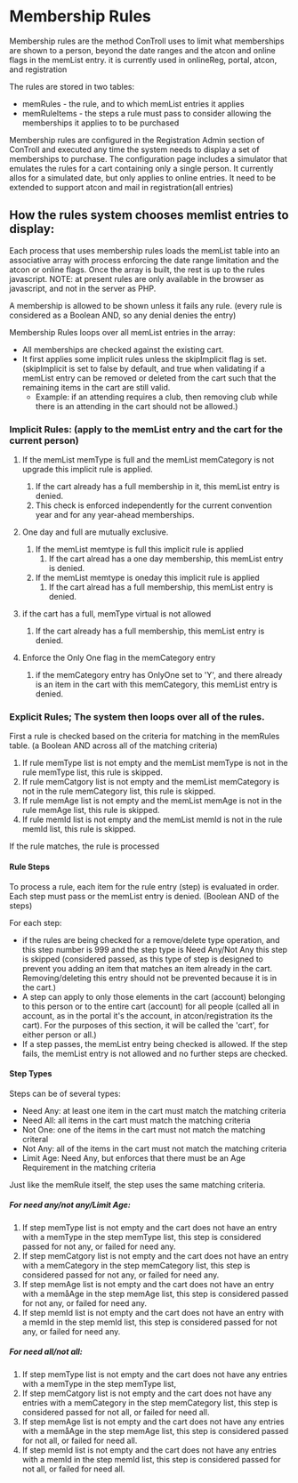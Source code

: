 # Membership Rules

Membership rules are the method ConTroll uses to limit what memberships are shown to a person, beyond the date ranges and the atcon and
online flags in the memList entry.  it is currently used in onlineReg, portal, atcon, and registration

The rules are stored in two tables:
* memRules - the rule, and to which memList entries it applies
* memRuleItems - the steps a rule must pass to consider allowing the memberships it applies to to be purchased

Membership rules are configured in the Registration Admin section of ConTroll and executed any time the system needs to display a set of
memberships to purchase.  The configuration page includes a simulator that emulates the rules for a cart containing only a single person.
It currently allos for a simulated date, but only applies to online entries.  It need to be extended to support atcon and
mail in registration(all entries)

## How the rules system chooses memlist entries to display:

Each process that uses membership rules loads the memList table into an associative array with process enforcing the date range limitation
and the atcon or online flags.  Once the array is built, the rest is up to the rules javascript. NOTE: at present rules are only available
in the browser as javascript, and not in the server as PHP.

A membership is allowed to be shown unless it fails any rule. (every rule is considered as a Boolean AND, so any denial denies the entry)

Membership Rules loops over all memList entries in the array:
* All memberships are checked against the existing cart.
* It first applies some implicit rules unless the skipImplicit flag is set.  (skipImplicit is set to false by default, and true when
validating if a memList entry can be removed or deleted from the cart such that the remaining items in the cart are still valid.
  * Example: if an attending requires a club, then removing club while there is an attending in the cart should not be allowed.)

### Implicit Rules: (apply to the memList entry and the cart for the current person)

1. If the memList memType is full and the memList memCategory is not upgrade this implicit rule is applied.
    1. If the cart already has a full membership in it, this memList entry is denied. 
    2. This check is enforced independently for the current convention year and for any year-ahead memberships.

2. One day and full are mutually exclusive. 
   1. If the memList memtype is full this implicit rule is applied
      1. If the cart alread has a one day membership, this memList entry is denied.
   2. If the memList memtype is oneday this implicit rule is applied
      1. If the cart alread has a full membership, this memList entry is denied.

3. if the cart has a full, memType virtual is not allowed
   1. If the cart already has a full membership, this memList entry is denied.

4. Enforce the Only One flag in the memCategory entry
   1. if the memCategory entry has OnlyOne set to 'Y', and there already is an item in the cart with this memCategory, this memList entry is denied.

### Explicit Rules;  The system then loops over all of the rules.
First a rule is checked based on the criteria for matching in the memRules table. (a Boolean AND across all of the matching criteria)
1. If rule memType list is not empty and the memList memType is not in the rule memType list, this rule is skipped.
2. If rule memCatgory list is not empty and the memList memCategory is not in the rule memCategory list, this rule is skipped.
 3. If rule memAge list is not empty and the memList memAge is not in the rule memAge list, this rule is skipped.
4. If rule memId list is not empty and the memList memId is not in the rule memId list, this rule is skipped.

 If the rule matches, the rule is processed

#### Rule Steps

To process a rule, each item for the rule entry (step) is evaluated in order.
 Each step must pass or the memList entry is denied. (Boolean AND of the steps)

For each step:
* if the rules are being checked for a remove/delete type operation, and this step number is 999 and the step type is
Need Any/Not Any this step is skipped (considered passed, as this type of step is designed to prevent you adding an item that
matches an item already in the cart. Removing/deleting this entry should not be prevented because it is in the cart.)
* A step can apply to only those elements in the cart (account) belonging to this person or to the entire cart (account)
 for all people (called all in account, as in the portal it's the account, in atcon/registration its the cart). For the
 purposes of this section, it will be called the 'cart', for either person or all.)
* If a step passes, the memList entry being checked is allowed.  If the step fails, the memList entry is not allowed and no further steps are checked.

#### Step Types
Steps can be of several types:
* Need Any: at least one item in the cart must match the matching criteria
* Need All: all items in the cart must match the matching criteria
* Not One: one of the items in the cart must not match the matching criteral
* Not Any: all of the items in the cart must not match the matching criteria
* Limit Age: Need Any, but enforces that there must be an Age Requirement in the matching criteria

Just like the memRule itself, the step uses the same matching criteria.

##### For need any/not any/Limit Age:
1. If step memType list is not empty and the cart does not have an entry with a memType in the step memType list,
this step is considered passed for not any, or failed for need any.
2. If step memCatgory list is not empty and the cart does not have an entry with a memCategory in the step memCategory list,
 this step is considered passed for not any, or failed for need any.
3. If step memAge list is not empty and the cart does not have an entry with a memåAge in the step memAge list,
this step is considered passed for not any, or failed for need any.
4. If step memId list is not empty and the cart does not have an entry with a memId in the step memId list,
this step is considered passed for not any, or failed for need any.
##### For need all/not all:
1. If step memType list is not empty and the cart does not have any entries with a memType in the step memType list,
2. If step memCatgory list is not empty and the cart does not have any entries with a memCategory in the step memCategory list,
this step is considered passed for not all, or failed for need all.
3. If step memAge list is not empty and the cart does not have any entries with a memåAge in the step memAge list,
this step is considered passed for not all, or failed for need all.
4. If step memId list is not empty and the cart does not have any entries with a memId in the step memId list,
this step is considered passed for not all, or failed for need all.
